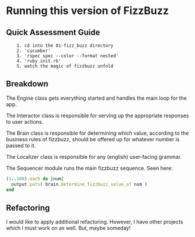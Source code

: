 # Running this version of FizzBuzz #

## Quick Assessment Guide ##

		1. cd into the 01-fizz_buzz directory
		2. 'cucumber'
		3. 'rspec spec --color --format nested'
		4. 'ruby init.rb'
		5. watch the magic of fizzbuzz unfold

## Breakdown ##

The Engine class gets everything started and handles the main loop for the app.

The Interactor class is responsible for serving up the appropriate responses to user actions.

The Brain class is responsible for determining which value, according to the business rules of fizzbuzz, should be offered up for whatever number is passed to it.

The Localizer class is responsible for any (english) user-facing grammar. 

The Sequencer module runs the main fizzbuzz sequence. Seen here:
	
```ruby
(1..100).each do |num|
  output.puts( brain.determine_fizzbuzz_value_of num )
end
```

## Refactoring ##

I would like to apply additional refactoring. However, I have other projects which I must work on as well. But, maybe someday!